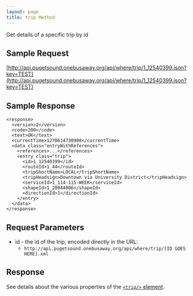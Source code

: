 ```yaml
---
layout: page
title: trip Method
---
```



Get details of a specific trip by id

## Sample Request

[http://api.pugetsound.onebusaway.org/api/where/trip/1_12540399.json?key=TEST](http://api.pugetsound.onebusaway.org/api/where/trip/1_12540399.json?key=TEST)

## Sample Response

    <response>
      <version>2</version>
      <code>200</code>
      <text>OK</text>
      <currentTime>1270614730908</currentTime>
      <data class="entryWithReferences">
        <references>...</references>
        <entry class="trip">
          <id>1_12540399</id>
          <routeId>1_44</routeId>
          <tripShortName>LOCAL</tripShortName>
          <tripHeadsign>Downtown via University District</tripHeadsign>
          <serviceId>1_114-115-WEEK</serviceId>
          <shapeId>1_20044006</shapeId>
          <directionId>1</directionId>
        </entry>
      </data>
    </response>

## Request Parameters

* id - the id of the trip, encoded directly in the URL:
    * `http://api.pugetsound.onebusaway.org/api/where/trip/[ID GOES HERE].xml`

## Response

See details about the various properties of the [`<trip/>` element](/api/where/elements/trip).

